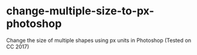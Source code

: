 # change-multiple-size-to-px-photoshop
Change the size of multiple shapes using px units in Photoshop (Tested on CC 2017)

